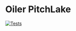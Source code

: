# Oiler PitchLake

[![Tests](https://github.com/OilerNetwork/pitchlake-starknet/actions/workflows/test.yaml/badge.svg)](https://github.com/OilerNetwork/pitchlake-starknet/actions/workflows/test.yaml)